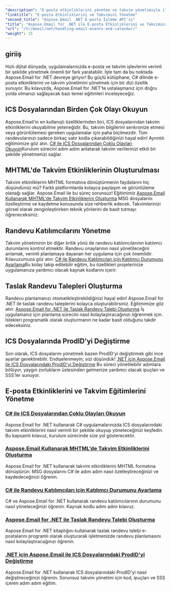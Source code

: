 ```yaml
---
"description": "E-posta etkinliklerini yönetme ve takvim yönetimiyle ilgili Aspose.Email for .NET eğitimlerini inceleyin. C# uygulamalarınızı verimli bir şekilde geliştirme tekniklerini öğrenin."
"linktitle": "E-posta Etkinliklerini ve Takvimini Yönetme"
"second_title": "Aspose.Email .NET E-posta İşleme API'si"
"title": "Aspose.Email for .NET ile E-posta Etkinliklerini ve Takvimini Yönetme"
"url": "/tr/email/net/handling-email-events-and-calendar/"
"weight": 15
---
```


## giriiş

Hızlı dijital dünyada, uygulamalarınızda e-posta ve takvim işlevlerini verimli bir şekilde yönetmek önemli bir fark yaratabilir. İşte tam da bu noktada Aspose.Email for .NET devreye giriyor! Bu güçlü kütüphane, C# dilinde e-posta etkinliklerini ve takvim yönetimini yönetmek için bir dizi özellik sunuyor. Bu kılavuzda, Aspose.Email for .NET'te ustalaşmanız için doğru yolda olmanızı sağlayacak bazı temel eğitimleri inceleyeceğiz.

## ICS Dosyalarından Birden Çok Olayı Okuyun

Aspose.Email'in en kullanışlı özelliklerinden biri, ICS dosyalarından takvim etkinliklerini okuyabilme yeteneğidir. Bu, takvim bilgilerini senkronize etmesi veya görüntülemesi gereken uygulamalar için paha biçilmezdir. Tüm randevularınızı sadece birkaç satır kodla çıkarabildiğinizi hayal edin! Ayrıntılı eğitimimize göz atın. [C# ile ICS Dosyalarından Çoklu Olayları Okuyun](./read-multiple-events-from-ics-files-with-csharp/)Kurulum sürecini adım adım anlatarak takvim verilerinizi etkili bir şekilde yönetmenizi sağlar. 

## MHTML'de Takvim Etkinliklerinin Oluşturulması 

Takvim etkinliklerini MHTML formatına dönüştürmenin faydalarını hiç düşündünüz mü? Farklı platformlarda kolayca paylaşım ve görüntüleme olanağı sağlar. Aspose.Email ile bu süreç sorunsuz! Eğitimimiz [Aspose.Email Kullanarak MHTML'de Takvim Etkinliklerini Oluşturma](./render-calendar-events-in-mhtml/) MSG dosyalarını özelleştirme ve kaydetme konusunda size rehberlik edecek. Takvimlerinizi görsel olarak zenginleştirirken teknik yönlerini de basit tutmayı öğreneceksiniz.

## Randevu Katılımcılarını Yönetme

Takvim yönetiminin bir diğer kritik yönü de randevu katılımcılarının katılımcı durumlarını kontrol etmektir. Randevu onaylarının nasıl yönetileceğini anlamak, verimli planlamaya dayanan her uygulama için çok önemlidir. Kılavuzumuza göz atın: [C# ile Randevu Katılımcıları için Katılımcı Durumunu Ayarlama](./setting-participant-status-for-appointment-attendees/)Bu kolay takip edilebilir eğitim, bu özellikleri projelerinize uygulamanıza yardımcı olacak kaynak kodlarını içerir.

## Taslak Randevu Talepleri Oluşturma 

Randevu planlamanızı otomatikleştirebildiğinizi hayal edin! Aspose.Email for .NET ile taslak randevu taleplerini kolayca oluşturabilirsiniz. Eğitimimize göz atın: [Aspose.Email for .NET ile Taslak Randevu Talebi Oluşturma](./creating-draft-appointment-request/) İş uygulamanız için planlama sürecini nasıl kolaylaştıracağınızı öğrenmek için. İstekleri programatik olarak oluşturmanın ne kadar basit olduğunu takdir edeceksiniz.

## ICS Dosyalarında ProdID'yi Değiştirme 

Son olarak, ICS dosyalarını yönetmek bazen ProdID'yi değiştirmek gibi ince ayarlar gerektirebilir. Endişelenmeyin; sizi düşündük! [.NET için Aspose.Email ile ICS Dosyalarındaki ProdID'yi Değiştirme](./modify-prodid-in-ics-files/) Bu süreci yönetilebilir adımlara bölüyor, yaygın zorlukların üstesinden gelmenize yardımcı olacak ipuçları ve SSS'ler sunuyor.

## E-posta Etkinliklerini ve Takvim Eğitimlerini Yönetme
### [C# ile ICS Dosyalarından Çoklu Olayları Okuyun](./read-multiple-events-from-ics-files-with-csharp/)
Aspose.Email for .NET kullanarak C# uygulamalarınızda ICS dosyalarındaki takvim etkinliklerini nasıl verimli bir şekilde okuyup yöneteceğinizi keşfedin. Bu kapsamlı kılavuz, kurulum sürecinde size yol gösterecektir.
### [Aspose.Email Kullanarak MHTML'de Takvim Etkinliklerini Oluşturma](./render-calendar-events-in-mhtml/)
Aspose.Email for .NET kullanarak takvim etkinliklerini MHTML formatına dönüştürün. MSG dosyalarını C# ile adım adım nasıl özelleştireceğinizi ve kaydedeceğinizi öğrenin.
### [C# ile Randevu Katılımcıları için Katılımcı Durumunu Ayarlama](./setting-participant-status-for-appointment-attendees/)
C# ve Aspose.Email for .NET kullanarak randevu katılımcılarının durumunu nasıl yöneteceğinizi öğrenin. Kaynak kodlu adım adım kılavuz.
### [Aspose.Email for .NET ile Taslak Randevu Talebi Oluşturma](./creating-draft-appointment-request/)
Aspose.Email for .NET kitaplığını kullanarak taslak randevu talebi e-postalarını programlı olarak oluşturarak işletmenizde randevu planlamasını nasıl kolaylaştıracağınızı öğrenin.
### [.NET için Aspose.Email ile ICS Dosyalarındaki ProdID'yi Değiştirme](./modify-prodid-in-ics-files/)
Aspose.Email for .NET kullanarak ICS dosyalarındaki ProdID'yi nasıl değiştireceğinizi öğrenin. Sorunsuz takvim yönetimi için kod, ipuçları ve SSS içeren adım adım eğitim.